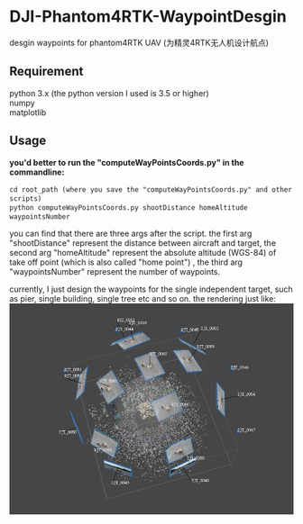 # DJI-Phantom4RTK-WaypointDesgin
desgin waypoints for phantom4RTK UAV (为精灵4RTK无人机设计航点)

## Requirement
python 3.x (the python version I used is 3.5 or higher)<br>
numpy<br>
matplotlib

## Usage
**you'd better to run the "computeWayPointsCoords.py" in the commandline:**
```
cd root_path (where you save the "computeWayPointsCoords.py" and other scripts)
python computeWayPointsCoords.py shootDistance homeAltitude waypointsNumber
```
you can find that there are three args after the script. the first arg "shootDistance" represent the distance between aircraft and target, the second arg "homeAltitude" represent the absolute altitude (WGS-84) of take off point (which is also called "home point") , the third arg "waypointsNumber" represent the number of waypoints.

currently, I just design the waypoints for the single independent target, such as pier, single building, single tree etc and so on. the rendering just like:<br>
![rendering image](https://github.com/poxiao2/image-store/blob/master/1596858826(1).png)

